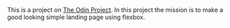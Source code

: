 This is a project on <a href="https://www.theodinproject.com/" target="_blank">The Odin Project</a>. In this project the mission is to make a good looking simple landing page using flexbox.
